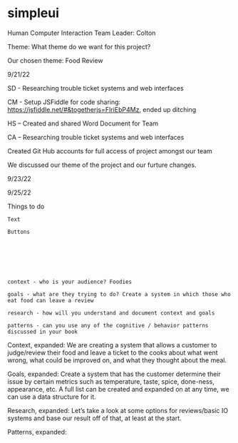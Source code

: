 # simpleui
Human Computer Interaction
Team Leader: Colton 

 

Theme: What theme do we want for this project? 

Our chosen theme: Food Review 

 

9/21/22 

SD - Researching trouble ticket systems and web interfaces 

CM - Setup JSFiddle for code sharing: https://jsfiddle.net/#&togetherjs=FIriEbP4Mz, ended up ditching

HS – Created and shared Word Document for Team  

CA – Researching trouble ticket systems and web interfaces 

Created Git Hub accounts for full access of project amongst our team

We discussed our theme of the project and our furture changes.

 

 

9/23/22 

 

9/25/22 

 

 

Things to do  

    Text 

    Buttons 

	 

 

 

    context - who is your audience? Foodies 

    goals - what are they trying to do? Create a system in which those who eat food can leave a review 

    research - how will you understand and document context and goals 

    patterns - can you use any of the cognitive / behavior patterns discussed in your book 

 

Context, expanded: We are creating a system that allows a customer to judge/review their food and leave a ticket to the cooks about what went wrong, what could be improved on, and what they thought about the meal. 

 

Goals, expanded: Create a system that has the customer determine their issue by certain metrics such as temperature, taste, spice, done-ness, appearance, etc. A full list can be created and expanded on at any time, we can use a data structure for it. 

 

Research, expanded: Let’s take a look at some options for reviews/basic IO systems and base our result off of that, at least at the start.  

 

Patterns, expanded:  
